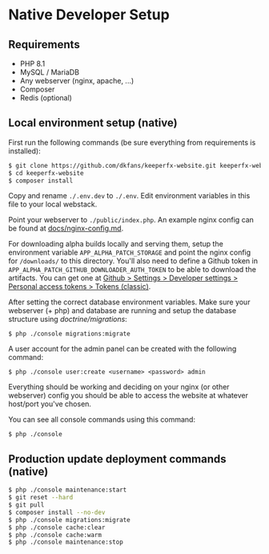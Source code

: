 Native Developer Setup
======================

## Requirements

- PHP 8.1
- MySQL / MariaDB
- Any webserver (nginx, apache, ...)
- Composer
- Redis (optional)

## Local environment setup (native)

First run the following commands (be sure everything from requirements is installed):

```bash
$ git clone https://github.com/dkfans/keeperfx-website.git keeperfx-website
$ cd keeperfx-website
$ composer install
```
Copy and rename `./.env.dev` to `./.env`. Edit environment variables in this file to your local webstack.

Point your webserver to `./public/index.php`. An example nginx config can be found at [docs/nginx-config.md](docs/nginx-config.md).

For downloading alpha builds locally and serving them, setup the environment variable `APP_ALPHA_PATCH_STORAGE` and point the nginx config for `/downloads/` to this directory.
You'll also need to define a Github token in `APP_ALPHA_PATCH_GITHUB_DOWNLOADER_AUTH_TOKEN` to be able to download the artifacts.
You can get one at [Github > Settings > Developer settings > Personal access tokens > Tokens (classic)](https://github.com/settings/tokens).

After setting the correct database environment variables. Make sure your webserver (+ php) and database are running and setup the database structure using *doctrine/migrations*:

```
$ php ./console migrations:migrate
```

A user account for the admin panel can be created with the following command:

```
$ php ./console user:create <username> <password> admin
```

Everything should be working and deciding on your nginx (or other webserver) config you should be able to access the website at whatever host/port you've chosen.

You can see all console commands using this command:

```
$ php ./console
```

## Production update deployment commands (native)

```bash
$ php ./console maintenance:start
$ git reset --hard
$ git pull
$ composer install --no-dev
$ php ./console migrations:migrate
$ php ./console cache:clear
$ php ./console cache:warm
$ php ./console maintenance:stop
```
